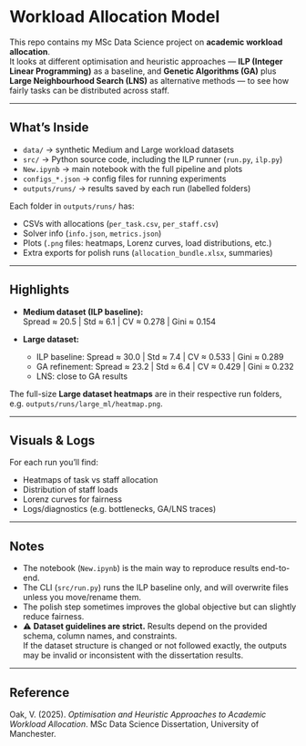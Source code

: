 # Workload Allocation Model

This repo contains my MSc Data Science project on **academic workload allocation**.  
It looks at different optimisation and heuristic approaches — **ILP (Integer Linear Programming)** as a baseline, and **Genetic Algorithms (GA)** plus **Large Neighbourhood Search (LNS)** as alternative methods — to see how fairly tasks can be distributed across staff.

---

## What’s Inside

- `data/` → synthetic Medium and Large workload datasets  
- `src/` → Python source code, including the ILP runner (`run.py`, `ilp.py`)  
- `New.ipynb` → main notebook with the full pipeline and plots  
- `configs_*.json` → config files for running experiments  
- `outputs/runs/` → results saved by each run (labelled folders)

Each folder in `outputs/runs/` has:
- CSVs with allocations (`per_task.csv`, `per_staff.csv`)  
- Solver info (`info.json`, `metrics.json`)  
- Plots (`.png` files: heatmaps, Lorenz curves, load distributions, etc.)  
- Extra exports for polish runs (`allocation_bundle.xlsx`, summaries)

---

## Highlights

- **Medium dataset (ILP baseline):**  
  Spread ≈ 20.5 | Std ≈ 6.1 | CV ≈ 0.278 | Gini ≈ 0.154  

- **Large dataset:**  
  - ILP baseline: Spread ≈ 30.0 | Std ≈ 7.4 | CV ≈ 0.533 | Gini ≈ 0.289  
  - GA refinement: Spread ≈ 23.2 | Std ≈ 6.4 | CV ≈ 0.429 | Gini ≈ 0.232  
  - LNS: close to GA results  

The full-size **Large dataset heatmaps** are in their respective run folders, e.g. `outputs/runs/large_ml/heatmap.png`.

---

## Visuals & Logs

For each run you’ll find:
- Heatmaps of task vs staff allocation  
- Distribution of staff loads  
- Lorenz curves for fairness  
- Logs/diagnostics (e.g. bottlenecks, GA/LNS traces)

---

## Notes

- The notebook (`New.ipynb`) is the main way to reproduce results end-to-end.  
- The CLI (`src/run.py`) runs the ILP baseline only, and will overwrite files unless you move/rename them.  
- The polish step sometimes improves the global objective but can slightly reduce fairness.  
- ⚠️ **Dataset guidelines are strict.** Results depend on the provided schema, column names, and constraints.  
  If the dataset structure is changed or not followed exactly, the outputs may be invalid or inconsistent with the dissertation results.

---

## Reference

Oak, V. (2025). *Optimisation and Heuristic Approaches to Academic Workload Allocation*. MSc Data Science Dissertation, University of Manchester.
